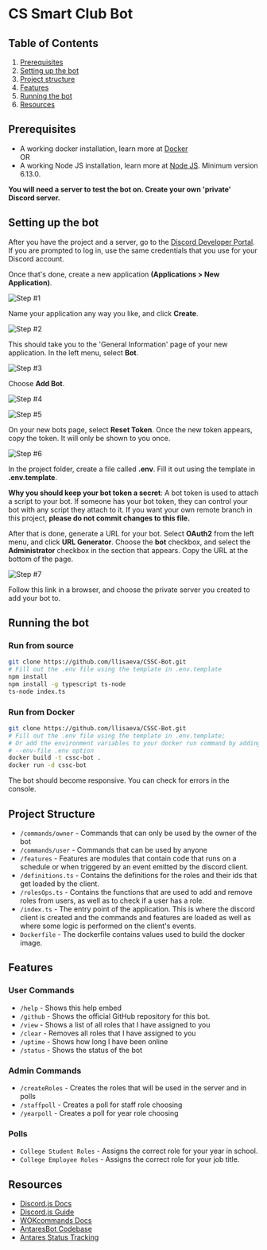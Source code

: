 # CS Smart Club Bot

## Table of Contents

1. [Prerequisites](#prerequisites)
2. [Setting up the bot](#setting-up-the-bot)
3. [Project structure](#project-structure)
4. [Features](#features)
5. [Running the bot](#running-the-bot)
6. [Resources](#resources)

## Prerequisites

- A working docker installation, learn more at [Docker](https://docs.docker.com/get-docker/)  
OR
- A working Node JS installation, learn more at [Node JS](https://nodejs.org/en/download/). Minimum version 6.13.0.

**You will need a server to test the bot on. Create your own 'private' Discord server.**

## Setting up the bot

After you have the project and a server, go to the [Discord Developer Portal](https://discord.com/developers/applications). If you are prompted to log in, use the same credentials that you use for your Discord account.

Once that's done, create a new application **(Applications > New Application)**.

![Step #1](/demo/1.jpg)

Name your application any way you like, and click **Create**.

![Step #2](/demo/2.jpg)

This should take you to the 'General Information' page of your new application. In the left menu, select **Bot**.

![Step #3](/demo/3.jpg)

Choose **Add Bot**.

![Step #4](/demo/4.jpg)

![Step #5](/demo/5.jpg)

On your new bots page, select **Reset Token**. Once the new token appears, copy the token. It will only be shown to you once.

![Step #6](/demo/6.jpg)

In the project folder, create a file called **.env**.
Fill it out using the template in **.env.template**.

**Why you should keep your bot token a secret**:
A bot token is used to attach a script to your bot. If someone has your bot token, they can control your bot with any script they attach to it. If you want your own remote branch in this project, **please do not commit changes to this file.**

After that is done, generate a URL for your bot. Select **OAuth2** from the left menu, and click **URL Generator**. Choose the **bot** checkbox, and select the **Administrator** checkbox in the section that appears. Copy the URL at the bottom of the page.

![Step #7](/demo/7.jpg)

Follow this link in a browser, and choose the private server you created to add your bot to.

## Running the bot

### Run from source

```bash
git clone https://github.com/llisaeva/CSSC-Bot.git
# Fill out the .env file using the template in .env.template
npm install
npm install -g typescript ts-node
ts-node index.ts
```

### Run from Docker

```bash
git clone https://github.com/llisaeva/CSSC-Bot.git
# Fill out the .env file using the template in .env.template;
# Or add the environment variables to your docker run command by adding the 
# --env-file .env option 
docker build -t cssc-bot .
docker run -d cssc-bot
```

The bot should become responsive. You can check for errors in the console.

## Project Structure

- `/commands/owner` - Commands that can only be used by the owner of the bot
- `/commands/user` - Commands that can be used by anyone
- `/features` - Features are modules that contain code that runs on a schedule or when triggered by an event emitted by the discord client.
- `/definitions.ts` - Contains the definitions for the roles and their ids that get loaded by the client.
- `/rolesOps.ts` - Contains the functions that are used to add and remove roles from users, as well as to check if a user has a role.
- `/index.ts` - The entry point of the application. This is where the discord client is created and the commands and features are loaded as well as where some logic is performed on the client's events.
- `Dockerfile` - The dockerfile contains values used to build the docker image.

## Features

### User Commands

- `/help` - Shows this help embed
- `/github` - Shows the official GitHub repository for this bot.
- `/view` - Shows a list of all roles that I have assigned to you
- `/clear` - Removes all roles that I have assigned to you
- `/uptime` - Shows how long I have been online
- `/status` - Shows the status of the bot

### Admin Commands

- `/createRoles` - Creates the roles that will be used in the server and in polls
- `/staffpoll` - Creates a poll for staff role choosing
- `/yearpoll` - Creates a poll for year role choosing

### Polls

- `College Student Roles` - Assigns the correct role for your year in school.
- `College Employee Roles` - Assigns the correct role for your job title.

## Resources

- [Discord.js Docs](https://discord.js.org/#/docs)
- [Discord.js Guide](https://discordjs.guide/)
- [WOKcommands Docs](https://docs.wornoffkeys.com/)
- [AntaresBot Codebase](https://playantares.com/antaresbot)
- [Antares Status Tracking](https://status.playantares.com/)
